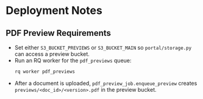 # Deployment Notes

## PDF Preview Requirements

- Set either `S3_BUCKET_PREVIEWS` or `S3_BUCKET_MAIN` so `portal/storage.py` can access a preview bucket.
- Run an RQ worker for the `pdf_previews` queue:
  ```bash
  rq worker pdf_previews
  ```
- After a document is uploaded, `pdf_preview_job.enqueue_preview` creates `previews/<doc_id>/<version>.pdf` in the preview bucket.

